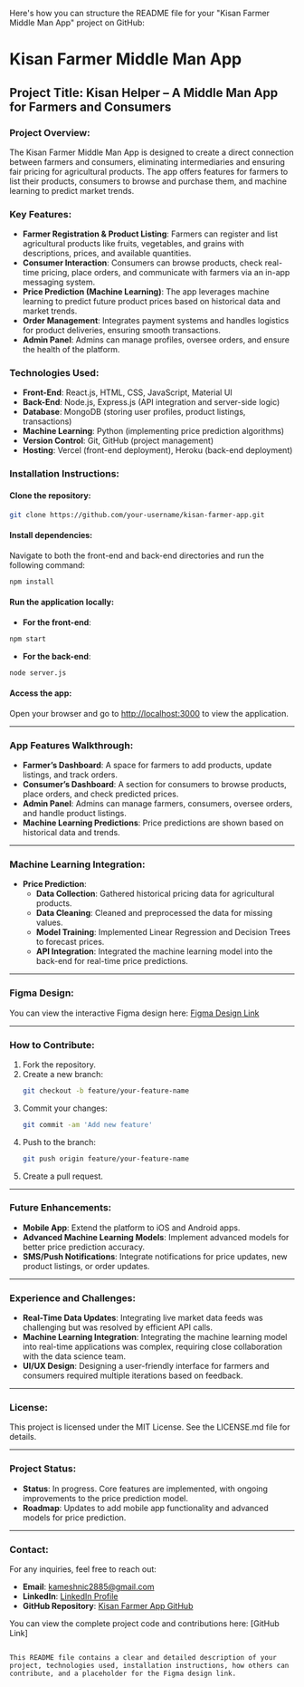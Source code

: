 Here's how you can structure the README file for your "Kisan Farmer Middle Man App" project on GitHub:


# Kisan Farmer Middle Man App

## Project Title: Kisan Helper – A Middle Man App for Farmers and Consumers

### Project Overview:
The Kisan Farmer Middle Man App is designed to create a direct connection between farmers and consumers, eliminating intermediaries and ensuring fair pricing for agricultural products. The app offers features for farmers to list their products, consumers to browse and purchase them, and machine learning to predict market trends.

### Key Features:
- **Farmer Registration & Product Listing**: Farmers can register and list agricultural products like fruits, vegetables, and grains with descriptions, prices, and available quantities.
- **Consumer Interaction**: Consumers can browse products, check real-time pricing, place orders, and communicate with farmers via an in-app messaging system.
- **Price Prediction (Machine Learning)**: The app leverages machine learning to predict future product prices based on historical data and market trends.
- **Order Management**: Integrates payment systems and handles logistics for product deliveries, ensuring smooth transactions.
- **Admin Panel**: Admins can manage profiles, oversee orders, and ensure the health of the platform.

### Technologies Used:
- **Front-End**: React.js, HTML, CSS, JavaScript, Material UI
- **Back-End**: Node.js, Express.js (API integration and server-side logic)
- **Database**: MongoDB (storing user profiles, product listings, transactions)
- **Machine Learning**: Python (implementing price prediction algorithms)
- **Version Control**: Git, GitHub (project management)
- **Hosting**: Vercel (front-end deployment), Heroku (back-end deployment)

### Installation Instructions:

#### Clone the repository:
```bash
git clone https://github.com/your-username/kisan-farmer-app.git
```

#### Install dependencies:
Navigate to both the front-end and back-end directories and run the following command:
```bash
npm install
```

#### Run the application locally:

- **For the front-end**:
```bash
npm start
```

- **For the back-end**:
```bash
node server.js
```

#### Access the app:
Open your browser and go to [http://localhost:3000](http://localhost:3000) to view the application.

---

### App Features Walkthrough:
- **Farmer’s Dashboard**: A space for farmers to add products, update listings, and track orders.
- **Consumer’s Dashboard**: A section for consumers to browse products, place orders, and check predicted prices.
- **Admin Panel**: Admins can manage farmers, consumers, oversee orders, and handle product listings.
- **Machine Learning Predictions**: Price predictions are shown based on historical data and trends.

---

### Machine Learning Integration:
- **Price Prediction**: 
    - **Data Collection**: Gathered historical pricing data for agricultural products.
    - **Data Cleaning**: Cleaned and preprocessed the data for missing values.
    - **Model Training**: Implemented Linear Regression and Decision Trees to forecast prices.
    - **API Integration**: Integrated the machine learning model into the back-end for real-time price predictions.

---

### Figma Design:
You can view the interactive Figma design here:
[Figma Design Link](https://www.figma.com/proto/Axkd47TqmOdcUljZddilux/Kisan-helper-app-(Community)?node-id=298-293&p=f&t=9qa6PMl7f31WsW9q-0&scaling=scale-down&content-scaling=fixed&page-id=0%3A1&starting-point-node-id=302%3A302&show-proto-sidebar=1)

---

### How to Contribute:
1. Fork the repository.
2. Create a new branch:
    ```bash
    git checkout -b feature/your-feature-name
    ```
3. Commit your changes:
    ```bash
    git commit -am 'Add new feature'
    ```
4. Push to the branch:
    ```bash
    git push origin feature/your-feature-name
    ```
5. Create a pull request.

---

### Future Enhancements:
- **Mobile App**: Extend the platform to iOS and Android apps.
- **Advanced Machine Learning Models**: Implement advanced models for better price prediction accuracy.
- **SMS/Push Notifications**: Integrate notifications for price updates, new product listings, or order updates.

---

### Experience and Challenges:
- **Real-Time Data Updates**: Integrating live market data feeds was challenging but was resolved by efficient API calls.
- **Machine Learning Integration**: Integrating the machine learning model into real-time applications was complex, requiring close collaboration with the data science team.
- **UI/UX Design**: Designing a user-friendly interface for farmers and consumers required multiple iterations based on feedback.

---

### License:
This project is licensed under the MIT License. See the LICENSE.md file for details.

---

### Project Status:
- **Status**: In progress. Core features are implemented, with ongoing improvements to the price prediction model.
- **Roadmap**: Updates to add mobile app functionality and advanced models for price prediction.

---

### Contact:
For any inquiries, feel free to reach out:

- **Email**: kameshnic2885@gmail.com
- **LinkedIn**: [LinkedIn Profile](http://www.linkedin.com/in/kamesh-s-b71359271)
- **GitHub Repository**: [Kisan Farmer App GitHub](https://github.com/Kameshnic)

You can view the complete project code and contributions here: [GitHub Link]
```

This README file contains a clear and detailed description of your project, technologies used, installation instructions, how others can contribute, and a placeholder for the Figma design link.
